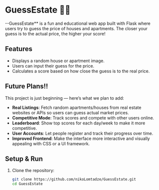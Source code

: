 # GuessEstate 🏡💸

--GuessEstate** is a fun and educational web app built with Flask where users try to guess the price of houses and apartments. The closer your guess is to the actual price, the higher your score!

## Features

- Displays a random house or apartment image.
- Users can input their guess for the price.
- Calculates a score based on how close the guess is to the real price.

## Future Plans!!

This project is just beginning — here’s what we plan to add:

- **Real Listings**: Fetch random apartments/houses from real estate websites or APIs so users can guess actual market prices.
- **Competitive Mode**: Track scores and compete with other users online.
- **Leaderboard**: Show top scores for each day/week to make it more competitive.
- **User Accounts**: Let people register and track their progress over time.
- **Improved Frontend**: Make the interface more interactive and visually appealing with CSS or a UI framework.


## Setup & Run

1. Clone the repository:

   ```bash
   git clone https://github.com/nikoLomtadze/GuessEstate.git
   cd GuessEstate
